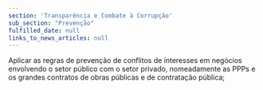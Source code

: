 ```yaml
---
section: 'Transparência e Combate à Corrupção'
sub_section: "Prevenção"
fulfilled_date: null
links_to_news_articles: null
---
```


Aplicar as regras de prevenção de conflitos de interesses em negócios envolvendo o setor público com o setor privado, nomeadamente as PPPs e os grandes contratos de obras públicas e de contratação pública;